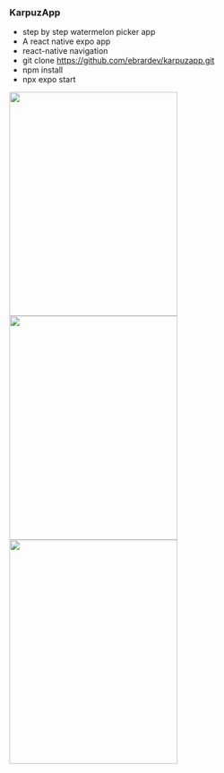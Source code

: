### KarpuzApp
- step by step watermelon picker app
-  A react native expo app
- react-native navigation
- git clone https://github.com/ebrardev/karpuzapp.git
- npm install
- npx expo start
<img src="https://cdn.discordapp.com/attachments/860256092541157380/1140242190598144030/Ekran_Resmi_2023-08-13_14.14.29.png" width="300" height="400">

<img src="https://cdn.discordapp.com/attachments/860256092541157380/1140242230204973108/Ekran_Resmi_2023-08-13_14.14.44.png" width="300" height="400">

<img src="https://cdn.discordapp.com/attachments/860256092541157380/1140242255769251840/Ekran_Resmi_2023-08-13_14.14.51.png" width="300" height="400">

